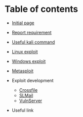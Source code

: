 # Table of contents

* [Initial page](README.md)
* [Report requirement](report-requirement.md)
* [Useful kali command](kali-command.md)
* [Linux exploit](linux-exploit.md)
* [Windows exploit](windows-exploit.md)
* [Metasploit](metasploit.md)
* Exploit development
    
    * [Crossfile](./exploit/crossfire/step.md)
    * [SLMail](./exploit/slmail/step.md)
    * [VulnServer](./exploit/vulnserver/step.md)

* Useful link